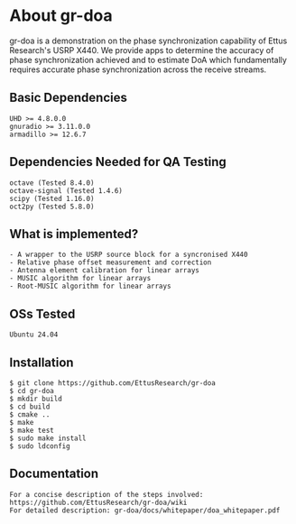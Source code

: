 # About gr-doa

gr-doa is a demonstration on the phase synchronization capability of Ettus Research's USRP X440. We provide apps to determine the accuracy of phase synchronization achieved and to estimate DoA which fundamentally requires accurate phase synchronization across the receive streams.

## Basic Dependencies

    UHD >= 4.8.0.0
    gnuradio >= 3.11.0.0
    armadillo >= 12.6.7

## Dependencies Needed for QA Testing

    octave (Tested 8.4.0)
    octave-signal (Tested 1.4.6)
    scipy (Tested 1.16.0)
    oct2py (Tested 5.8.0)

## What is implemented?

    - A wrapper to the USRP source block for a syncronised X440
    - Relative phase offset measurement and correction
    - Antenna element calibration for linear arrays
    - MUSIC algorithm for linear arrays
    - Root-MUSIC algorithm for linear arrays

## OSs Tested

    Ubuntu 24.04

## Installation

    $ git clone https://github.com/EttusResearch/gr-doa
    $ cd gr-doa
    $ mkdir build
    $ cd build
    $ cmake ..
    $ make
    $ make test
    $ sudo make install
    $ sudo ldconfig

## Documentation

    For a concise description of the steps involved: https://github.com/EttusResearch/gr-doa/wiki
    For detailed description: gr-doa/docs/whitepaper/doa_whitepaper.pdf
